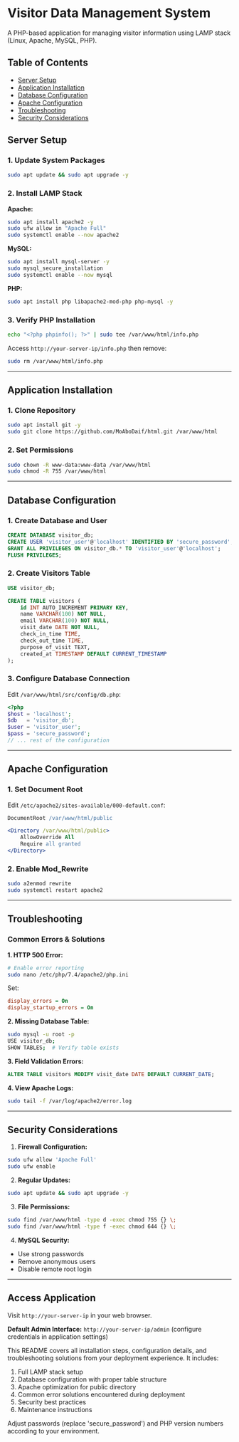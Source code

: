 
# Visitor Data Management System

A PHP-based application for managing visitor information using LAMP stack (Linux, Apache, MySQL, PHP).

## Table of Contents
- [Server Setup](#server-setup)
- [Application Installation](#application-installation)
- [Database Configuration](#database-configuration)
- [Apache Configuration](#apache-configuration)
- [Troubleshooting](#troubleshooting)
- [Security Considerations](#security-considerations)


## Server Setup

### 1. Update System Packages
```bash
sudo apt update && sudo apt upgrade -y
```

### 2. Install LAMP Stack
**Apache:**
```bash
sudo apt install apache2 -y
sudo ufw allow in "Apache Full"
sudo systemctl enable --now apache2
```

**MySQL:**
```bash
sudo apt install mysql-server -y
sudo mysql_secure_installation
sudo systemctl enable --now mysql
```

**PHP:**
```bash
sudo apt install php libapache2-mod-php php-mysql -y
```

### 3. Verify PHP Installation
```bash
echo "<?php phpinfo(); ?>" | sudo tee /var/www/html/info.php
```
Access `http://your-server-ip/info.php` then remove:
```bash
sudo rm /var/www/html/info.php
```

---

## Application Installation

### 1. Clone Repository
```bash
sudo apt install git -y
sudo git clone https://github.com/MoAboDaif/html.git /var/www/html
```

### 2. Set Permissions
```bash
sudo chown -R www-data:www-data /var/www/html
sudo chmod -R 755 /var/www/html
```

---

## Database Configuration

### 1. Create Database and User
```sql
CREATE DATABASE visitor_db;
CREATE USER 'visitor_user'@'localhost' IDENTIFIED BY 'secure_password';
GRANT ALL PRIVILEGES ON visitor_db.* TO 'visitor_user'@'localhost';
FLUSH PRIVILEGES;
```

### 2. Create Visitors Table
```sql
USE visitor_db;

CREATE TABLE visitors (
    id INT AUTO_INCREMENT PRIMARY KEY,
    name VARCHAR(100) NOT NULL,
    email VARCHAR(100) NOT NULL,
    visit_date DATE NOT NULL,
    check_in_time TIME,
    check_out_time TIME,
    purpose_of_visit TEXT,
    created_at TIMESTAMP DEFAULT CURRENT_TIMESTAMP
);
```

### 3. Configure Database Connection
Edit `/var/www/html/src/config/db.php`:
```php
<?php
$host = 'localhost';
$db   = 'visitor_db';
$user = 'visitor_user';
$pass = 'secure_password';
// ... rest of the configuration
```

---

## Apache Configuration

### 1. Set Document Root
Edit `/etc/apache2/sites-available/000-default.conf`:
```apache
DocumentRoot /var/www/html/public

<Directory /var/www/html/public>
    AllowOverride All
    Require all granted
</Directory>
```

### 2. Enable Mod_Rewrite
```bash
sudo a2enmod rewrite
sudo systemctl restart apache2
```

---

## Troubleshooting

### Common Errors & Solutions

**1. HTTP 500 Error:**
```bash
# Enable error reporting
sudo nano /etc/php/7.4/apache2/php.ini
```
Set:
```ini
display_errors = On
display_startup_errors = On
```

**2. Missing Database Table:**
```bash
sudo mysql -u root -p
USE visitor_db;
SHOW TABLES;  # Verify table exists
```

**3. Field Validation Errors:**
```sql
ALTER TABLE visitors MODIFY visit_date DATE DEFAULT CURRENT_DATE;
```

**4. View Apache Logs:**
```bash
sudo tail -f /var/log/apache2/error.log
```

---

## Security Considerations

1. **Firewall Configuration:**
```bash
sudo ufw allow 'Apache Full'
sudo ufw enable
```

2. **Regular Updates:**
```bash
sudo apt update && sudo apt upgrade -y
```

3. **File Permissions:**
```bash
sudo find /var/www/html -type d -exec chmod 755 {} \;
sudo find /var/www/html -type f -exec chmod 644 {} \;
```

4. **MySQL Security:**
- Use strong passwords
- Remove anonymous users
- Disable remote root login

---

## Access Application
Visit `http://your-server-ip` in your web browser.

**Default Admin Interface:**
`http://your-server-ip/admin` (configure credentials in application settings)

This README covers all installation steps, configuration details, and troubleshooting solutions from your deployment experience. It includes:
1. Full LAMP stack setup
2. Database configuration with proper table structure
3. Apache optimization for public directory
4. Common error solutions encountered during deployment
5. Security best practices
6. Maintenance instructions

Adjust passwords (replace 'secure_password') and PHP version numbers according to your environment.